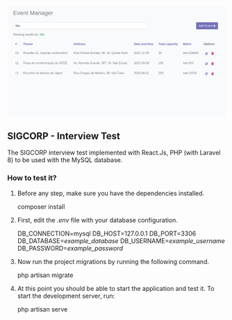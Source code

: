 <p align="center"><a href="https://github.com/raulbonifacio/sigcorp-test" target="_blank"><img src="https://github.com/raulbonifacio/sigcorp-test/blob/master/screenshot.png" width="800"></a></p>

## SIGCORP - Interview Test

The SIGCORP interview test implemented with React.Js, PHP (with Laravel 8) to be used with the MySQL database.

### How to test it?

1. Before any step, make sure you have the dependencies installed.

	composer install

2. First, edit the *.env* file with your database configuration.

	DB_CONNECTION=mysql
	DB_HOST=127.0.0.1
	DB_PORT=3306
	DB_DATABASE=*example_database*
	DB_USERNAME=*example_username*
	DB_PASSWORD=*example_password*

3. Now run the project migrations by running the following command.

	php artisan migrate

4. At this point you should be able to start the application and test it. To start the development server, run:

	php artisan serve



